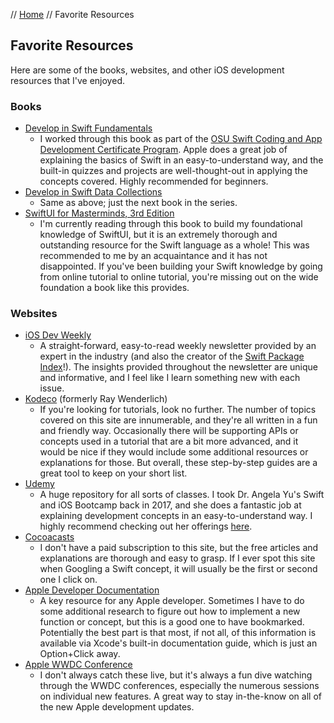 // [Home](index.md) // Favorite Resources

## Favorite Resources

Here are some of the books, websites, and other iOS development resources that I've enjoyed.

### Books
- [Develop in Swift Fundamentals](https://books.apple.com/us/book/develop-in-swift-fundamentals/id1556365994)
  - I worked through this book as part of the [OSU Swift Coding and App Development Certificate Program](course-work/osu-coding-curriculum.md). Apple does a great job of explaining the basics of Swift in an easy-to-understand way, and the built-in quizzes and projects are well-thought-out in applying the concepts covered. Highly recommended for beginners.
- [Develop in Swift Data Collections](https://books.apple.com/us/book/develop-in-swift-data-collections/id1581183203)
  - Same as above; just the next book in the series.
- [SwiftUI for Masterminds, 3rd Edition](https://www.formasterminds.com/swiftui_for_masterminds_3rd_edition/)
  - I'm currently reading through this book to build my foundational knowledge of SwiftUI, but it is an extremely thorough and outstanding resource for the Swift language as a whole! This was recommended to me by an acquaintance and it has not disappointed. If you've been building your Swift knowledge by going from online tutorial to online tutorial, you're missing out on the wide foundation a book like this provides.

### Websites
- [iOS Dev Weekly](https://iosdevweekly.com/)
  - A straight-forward, easy-to-read weekly newsletter provided by an expert in the industry (and also the creator of the [Swift Package Index](https://swiftpackageindex.com/)!). The insights provided throughout the newsletter are unique and informative, and I feel like I learn something new with each issue.
- [Kodeco](https://www.raywenderlich.com/) (formerly Ray Wenderlich)
  - If you're looking for tutorials, look no further. The number of topics covered on this site are innumerable, and they're all written in a fun and friendly way. Occasionally there will be supporting APIs or concepts used in a tutorial that are a bit more advanced, and it would be nice if they would include some additional resources or explanations for those. But overall, these step-by-step guides are a great tool to keep on your short list.
- [Udemy](https://www.udemy.com/)
  - A huge repository for all sorts of classes. I took Dr. Angela Yu's Swift and iOS Bootcamp back in 2017, and she does a fantastic job at explaining development concepts in an easy-to-understand way. I highly recommend checking out her offerings [here](https://www.udemy.com/user/4b4368a3-b5c8-4529-aa65-2056ec31f37e/).
- [Cocoacasts](https://cocoacasts.com/)
  - I don't have a paid subscription to this site, but the free articles and explanations are thorough and easy to grasp. If I ever spot this site when Googling a Swift concept, it will usually be the first or second one I click on.
- [Apple Developer Documentation](https://developer.apple.com/documentation)
  - A key resource for any Apple developer. Sometimes I have to do some additional research to figure out how to implement a new function or concept, but this is a good one to have bookmarked. Potentially the best part is that most, if not all, of this information is available via Xcode's built-in documentation guide, which is just an Option+Click away.
- [Apple WWDC Conference](https://developer.apple.com/videos/)
  - I don't always catch these live, but it's always a fun dive watching through the WWDC conferences, especially the numerous sessions on individual new features. A great way to stay in-the-know on all of the new Apple development updates.
